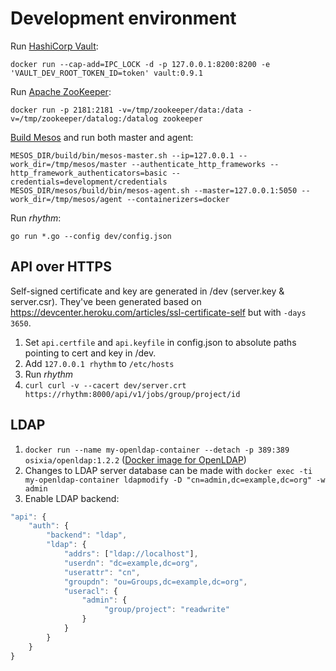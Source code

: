 # Development environment

Run [HashiCorp Vault](https://www.vaultproject.io/):
```
docker run --cap-add=IPC_LOCK -d -p 127.0.0.1:8200:8200 -e 'VAULT_DEV_ROOT_TOKEN_ID=token' vault:0.9.1
```

Run [Apache ZooKeeper](https://zookeeper.apache.org/):
```
docker run -p 2181:2181 -v=/tmp/zookeeper/data:/data -v=/tmp/zookeeper/datalog:/datalog zookeeper
```

[Build Mesos](https://mesos.apache.org/documentation/latest/building/) and run both master and agent:
```
MESOS_DIR/build/bin/mesos-master.sh --ip=127.0.0.1 --work_dir=/tmp/mesos/master --authenticate_http_frameworks --http_framework_authenticators=basic --credentials=development/credentials
MESOS_DIR/mesos/build/bin/mesos-agent.sh --master=127.0.0.1:5050 --work_dir=/tmp/mesos/agent --containerizers=docker
```

Run *rhythm*:
```
go run *.go --config dev/config.json
```

## API over HTTPS

Self-signed certificate and key are generated in /dev (server.key & server.csr).
They've been generated based on https://devcenter.heroku.com/articles/ssl-certificate-self but with `-days 3650`.


1. Set `api.certfile` and `api.keyfile` in config.json to absolute paths pointing to cert and key in /dev.
2. Add `127.0.0.1 rhythm` to `/etc/hosts`
3. Run *rhythm*
4. `curl curl -v --cacert dev/server.crt https://rhythm:8000/api/v1/jobs/group/project/id`

## LDAP

1. `docker run --name my-openldap-container --detach -p 389:389 osixia/openldap:1.2.2` ([Docker image for OpenLDAP](https://github.com/osixia/docker-openldap))
2. Changes to LDAP server database can be made with `docker exec -ti my-openldap-container ldapmodify -D "cn=admin,dc=example,dc=org" -w admin`
3. Enable LDAP backend:
```javascript
"api": {
    "auth": {
        "backend": "ldap",
        "ldap": {
            "addrs": ["ldap://localhost"],
            "userdn": "dc=example,dc=org",
            "userattr": "cn",
            "groupdn": "ou=Groups,dc=example,dc=org",
            "useracl": {
                "admin": {
                     "group/project": "readwrite"
                }
            }
        }
    }
}
```
